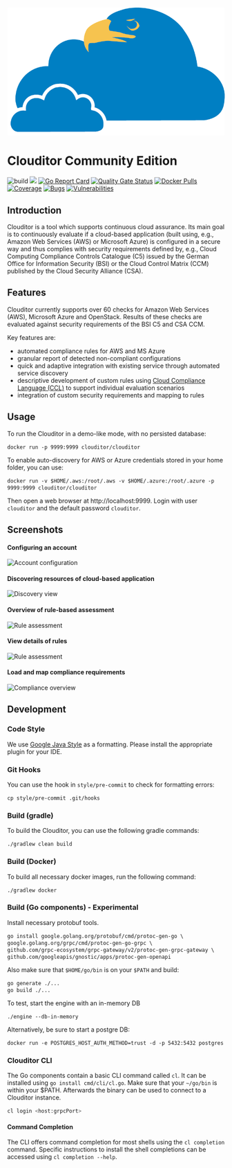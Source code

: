 ![clouditor](images/claudi.png "Clouditor")

# Clouditor Community Edition
![build](https://github.com/clouditor/clouditor/workflows/build/badge.svg) 
[![](https://godoc.org/clouditor.io/clouditor?status.svg)](https://pkg.go.dev/clouditor.io/clouditor)
[![Go Report Card](https://goreportcard.com/badge/clouditor.io/clouditor)](https://goreportcard.com/report/clouditor.io/clouditor)
[![Quality Gate Status](https://sonarcloud.io/api/project_badges/measure?project=clouditor_clouditor&metric=alert_status)](https://sonarcloud.io/dashboard?id=clouditor_clouditor) 
[![Docker Pulls](https://img.shields.io/docker/pulls/clouditor/clouditor.svg)](https://hub.docker.com/r/clouditor/clouditor)
[![Coverage](https://sonarcloud.io/api/project_badges/measure?project=clouditor_clouditor&metric=coverage)](https://sonarcloud.io/dashboard?id=clouditor_clouditor) 
[![Bugs](https://sonarcloud.io/api/project_badges/measure?project=clouditor_clouditor&metric=bugs)](https://sonarcloud.io/dashboard?id=clouditor_clouditor) 
[![Vulnerabilities](https://sonarcloud.io/api/project_badges/measure?project=clouditor_clouditor&metric=vulnerabilities)](https://sonarcloud.io/dashboard?id=clouditor_clouditor)


## Introduction

Clouditor is a tool which supports continuous cloud assurance. Its main goal is to continuously evaluate if a cloud-based application (built using, e.g., Amazon Web Services (AWS) or Microsoft Azure) is configured in a secure way and thus complies with security requirements defined by, e.g., Cloud Computing Compliance Controls Catalogue (C5) issued by the German Office for Information Security (BSI) or the Cloud Control Matrix (CCM) published by the Cloud Security Alliance (CSA).

## Features

Clouditor currently supports over 60 checks for Amazon Web Services (AWS), Microsoft Azure and OpenStack. Results of these checks are evaluated against security requirements of the BSI C5 and CSA CCM.

Key features are:

* automated compliance rules for AWS and MS Azure
* granular report of detected non-compliant configurations
* quick and adaptive integration with existing service through automated service discovery
* descriptive development of custom rules using [Cloud Compliance Language (CCL)](clouditor-engine-azure/src/main/resources/rules/azure/compute/vm-data-encryption.md) to support individual evaluation scenarios
* integration of custom security requirements and mapping to rules

## Usage

To run the Clouditor in a demo-like mode, with no persisted database:

```
docker run -p 9999:9999 clouditor/clouditor
```

To enable auto-discovery for AWS or Azure credentials stored in your home folder, you can use:

```
docker run -v $HOME/.aws:/root/.aws -v $HOME/.azure:/root/.azure -p 9999:9999 clouditor/clouditor
```

Then open a web browser at http://localhost:9999. Login with user `clouditor` and the default password `clouditor`.


## Screenshots

#### Configuring an account
![Account configuration](images/Accounts.png "Accounts")

#### Discovering resources of cloud-based application

![Discovery view](/images/Discovery.png "Discovery")

#### Overview of rule-based assessment 

![Rule assessment](images/Rules.png "Assessment")

#### View details of rules

![Rule assessment](images/Assessment.png "Assessment")

#### Load and map compliance requirements

![Compliance overview](images/Compliance.png "Compliance")

## Development

### Code Style

We use [Google Java Style](https://github.com/google/google-java-format) as a formatting. Please install the appropriate plugin for your IDE.

### Git Hooks

You can use the hook in `style/pre-commit` to check for formatting errors:
```
cp style/pre-commit .git/hooks
```

### Build (gradle)

To build the Clouditor, you can use the following gradle commands:

```
./gradlew clean build
```

### Build (Docker)

To build all necessary docker images, run the following command:

```
./gradlew docker
```

### Build (Go components) - Experimental

Install necessary protobuf tools.

```
go install google.golang.org/protobuf/cmd/protoc-gen-go \
google.golang.org/grpc/cmd/protoc-gen-go-grpc \
github.com/grpc-ecosystem/grpc-gateway/v2/protoc-gen-grpc-gateway \
github.com/googleapis/gnostic/apps/protoc-gen-openapi
```

Also make sure that `$HOME/go/bin` is on your `$PATH` and build:

```
go generate ./...
go build ./...
```

To test, start the engine with an in-memory DB

```
./engine --db-in-memory
```

Alternatively, be sure to start a postgre DB:

```
docker run -e POSTGRES_HOST_AUTH_METHOD=trust -d -p 5432:5432 postgres 
```

### Clouditor CLI

The Go components contain a basic CLI command called `cl`. It can be installed using `go install cmd/cli/cl.go`. Make sure that your `~/go/bin` is within your $PATH. Afterwards the binary can be used to connect to a Clouditor instance.

```bash
cl login <host:grpcPort>
```

#### Command Completion

The CLI offers command completion for most shells using the `cl completion` command. Specific instructions to install the shell completions can be accessed using `cl completion --help`.
